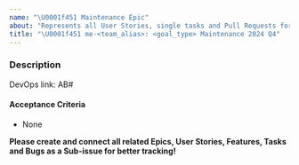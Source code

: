 ```yaml
---
name: "\U0001f451 Maintenance Epic"
about: "Represents all User Stories, single tasks and Pull Requests for maintenance of one \U0001f3c6 Goal"
title: "\U0001f451 me-<team_alias>: <goal_type> Maintenance 2024 Q4"
---
```


### Description

DevOps link: AB#

#### Acceptance Criteria

- None

**Please create and connect all related Epics, User Stories, Features, Tasks and Bugs as a Sub-issue for better tracking!**

